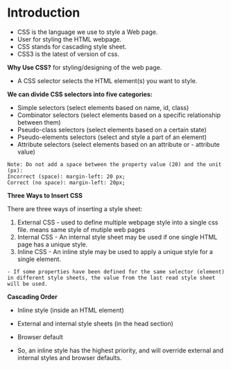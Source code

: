 # Introduction

- CSS is the language we use to style a Web page.
- User for styling the HTML webpage.
- CSS stands for cascading style sheet.
- CSS3 is the latest of version of css.

**Why Use CSS?**
for styling/designing of the web page.

- A CSS selector selects the HTML element(s) you want to style.

**We can divide CSS selectors into five categories:**

- Simple selectors (select elements based on name, id, class)
- Combinator selectors (select elements based on a specific relationship between them)
- Pseudo-class selectors (select elements based on a certain state)
- Pseudo-elements selectors (select and style a part of an element)
- Attribute selectors (select elements based on an attribute or - attribute value)

````
Note: Do not add a space between the property value (20) and the unit (px):
Incorrect (space): margin-left: 20 px;
Correct (no space): margin-left: 20px; 
````

**Three Ways to Insert CSS**

There are three ways of inserting a style sheet:

1. External CSS - used to define multiple webpage style into a single css file. means same style of mutiple web pages
2. Internal CSS - An internal style sheet may be used if one single HTML page has a unique style.
3. Inline CSS - An inline style may be used to apply a unique style for a single element.


```- If some properties have been defined for the same selector (element) in different style sheets, the value from the last read style sheet will be used. ```


**Cascading Order**

- Inline style (inside an HTML element)
- External and internal style sheets (in the head section)
- Browser default

- So, an inline style has the highest priority, and will override external and internal styles and browser defaults.